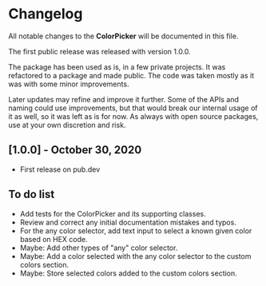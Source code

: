 # Changelog

All notable changes to the **ColorPicker** will be documented in this file.

The first public release was released with version 1.0.0.

The package has been used as is, in a few private projects. It was refactored to a package and made public. The code was taken mostly as it was with some minor improvements.

Later updates may refine and improve it further. Some of the APIs and naming could use improvements, but that would break our internal usage of it as well, so it was left as is for now. As always with open source packages, use at your own discretion and risk.

## [1.0.0] - October 30, 2020

* First release on pub.dev

## To do list

* Add tests for the ColorPicker and its supporting classes.
* Review and correct any initial documentation mistakes and typos.
* For the any color selector, add text input to select a known given color based on HEX code.
* Maybe: Add other types of "any" color selector.
* Maybe: Add a color selected with the any color selector to the custom colors section.
* Maybe: Store selected colors added to the custom colors section.
